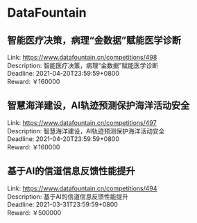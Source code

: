 # DataFountain



## 智能医疗决策，病理“金数据”赋能医学诊断 

Link: https://www.datafountain.cn/competitions/498  
Description: 智能医疗决策，病理“金数据”赋能医学诊断   
Deadline: 2021-04-20T23:59:59+0800  
Reward: ￥160000  


## 智慧海洋建设，AI轨迹预测保护海洋活动安全

Link: https://www.datafountain.cn/competitions/497  
Description: 智慧海洋建设，AI轨迹预测保护海洋活动安全  
Deadline: 2021-04-20T23:59:59+0800  
Reward: ￥160000  


## 基于AI的信道信息反馈性能提升

Link: https://www.datafountain.cn/competitions/494  
Description: 基于AI的信道信息反馈性能提升  
Deadline: 2021-03-31T23:59:59+0800  
Reward: ￥500000  

